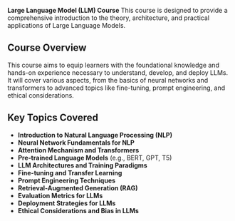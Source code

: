 
**Large Language Model (LLM) Course**
This course is designed to provide a comprehensive introduction to the theory, architecture, and practical applications of Large Language Models.

## Course Overview

This course aims to equip learners with the foundational knowledge and hands-on experience necessary to understand, develop, and deploy LLMs.  
It will cover various aspects, from the basics of neural networks and transformers to advanced topics like fine-tuning, prompt engineering, and ethical considerations.

## Key Topics Covered

- **Introduction to Natural Language Processing (NLP)**
- **Neural Network Fundamentals for NLP**
- **Attention Mechanism and Transformers**
- **Pre-trained Language Models** (e.g., BERT, GPT, T5)
- **LLM Architectures and Training Paradigms**
- **Fine-tuning and Transfer Learning**
- **Prompt Engineering Techniques**
- **Retrieval-Augmented Generation (RAG)**
- **Evaluation Metrics for LLMs**
- **Deployment Strategies for LLMs**
- **Ethical Considerations and Bias in LLMs**
